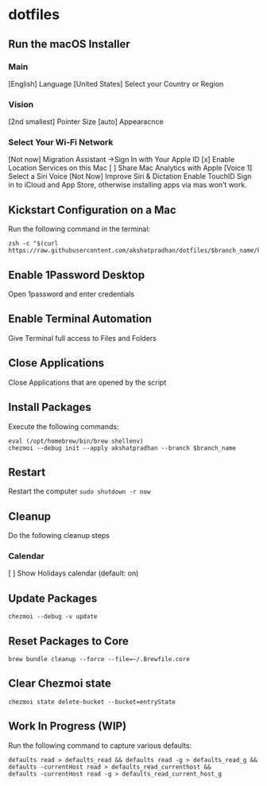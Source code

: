 # dotfiles

##  Run the macOS Installer
### Main
[English] Language
[United States] Select your Country or Region
### Vision
[2nd smallest] Pointer Size
[auto] Appearacnce
### Select Your Wi-Fi Network
[Not now] Migration Assistant
->Sign In with Your Apple ID
[x] Enable Location Services on this Mac
[ ] Share Mac Analytics with Apple
[Voice 1] Select a Siri Voice
[Not Now] Improve Siri & Dictation
Enable TouchID
Sign in to iCloud and App Store, otherwise installing apps via mas won’t work.

## Kickstart Configuration on a Mac
Run the following command in the terminal:
```shell
zsh -c "$(curl https://raw.githubusercontent.com/akshatpradhan/dotfiles/$branch_name/kickstart.zsh)"
```

## Enable 1Password Desktop
Open 1password and enter credentials

## Enable Terminal Automation
Give Terminal full access to Files and Folders

## Close Applications
Close Applications that are opened by the script

## Install Packages
Execute the following commands:
```shell
eval (/opt/homebrew/bin/brew shellenv)
chezmoi --debug init --apply akshatpradhan --branch $branch_name
```

## Restart
Restart the computer
```sudo shutdown -r now```

## Cleanup
Do the following cleanup steps
### Calendar
[ ] Show Holidays calendar (default: on)

## Update Packages
```shell
chezmoi --debug -v update
```

## Reset Packages to Core
```shell
brew bundle cleanup --force --file=~/.Brewfile.core
```

## Clear Chezmoi state
```shell
chezmoi state delete-bucket --bucket=entryState
```

## Work In Progress (WIP)
Run the following command to capture various defaults:
```shell
defaults read > defaults_read && defaults read -g > defaults_read_g && defaults -currentHost read > defaults_read_currenthost &&
defaults -currentHost read -g > defaults_read_current_host_g
```
